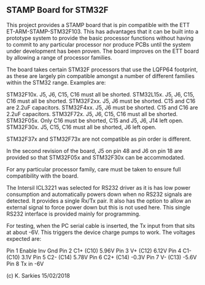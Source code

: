 STAMP Board for STM32F
----------------------

This project provides a STAMP board that is pin compatible with the ETT
ET-ARM-STAMP-STM32F103. This has advantages that it can be built into a
prototype system to provide the basic processor functions without having to
commit to any particular processor nor produce PCBs until the system under
development has been proven. The board improves on the ETT board by allowing
a range of processor families.

The board takes certain STM32F processors that use the LQFP64 footprint, as
these are largely pin compatible amongst a number of different families within
the STM32 range. Examples are:

STM32F10x. J5, J6, C15, C16 must all be shorted.
STM32L15x. J5, J6, C15, C16 must all be shorted.
STM32F2xx. J5, J6 must be shorted. C15 and C16 are 2.2uF capacitors.
STM32F4xx. J5, J6 must be shorted. C15 and C16 are 2.2uF capacitors.
STM32F72x. J5, J6, C15, C16 must all be shorted.
STM32F05x. Only C16 must be shorted, C15 and J5, J6, J14 left open.
STM32F30x. J5, C15, C16 must all be shorted, J6 left open.

STM32F37x and STM32F73x are not compatible as pin order is different.

In the second revision of the board, J5 on pin 48 and J6 on pin 18 are provided
so that STM32F05x and STM32F30x can be accommodated.

For any particular processor family, care must be taken to ensure full
compatibility with the board.

The Intersil ICL3221 was selected for RS232 driver as it is has low power
consumption and automatically powers down when no RS232 signals are detected.
It provides a single Rx/Tx pair. It also has the option to allow an external
signal to force power down but this is not used here. This single RS232
interface is provided mainly for programming.

For testing, when the PC serial cable is inserted, the Tx input from that sits
at about -6V. This triggers the device charge pumps to work. The voltages
expected are:

Pin 1 Enable Inv            Gnd
Pin 2 C1+ (C10)            5.96V
Pin 3 V+  (C12)            6.12V
Pin 4 C1- (C10)            3.1V
Pin 5 C2- (C14)            5.78V
Pin 6 C2+ (C14)            -0.3V
Pin 7 V-  (C13)            -5.6V
Pin 8 Tx in                -6V

(c) K. Sarkies 15/02/2018

